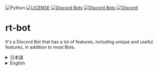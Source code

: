 ![Python](https://img.shields.io/badge/Python-3.10-blue?logo=Python&logoColor=white) [![LICENSE](https://img.shields.io/badge/license-BSD%204--Clause-blue)](https://github.com/RextTeam/rt-bot/blob/main/LICENSE) [![Discord Bots](https://top.gg/api/widget/servers/716496407212589087.svg)](https://top.gg/bot/716496407212589087) [![Discord Bots](https://top.gg/api/widget/upvotes/716496407212589087.svg)](https://top.gg/bot/716496407212589087) [![Discord](https://img.shields.io/discord/718641964672876614?label=support&logo=discord)](https://discord.gg/ugMGw5w)
# rt-bot
It's a Discord Bot that has a lot of features, including unique and useful features, in addition to most Bots.
<details><summary>日本語</summary><div>

## 日本語版 README
RTのBotで、メインプログラムです。  
ほとんどの処理がこれで行われます。  
現在プログラムを書き直し中で、現行のRTは[この旧リポジトリ](https://github.com/RT-Team/rt-bot)にあるプログラムで動いています。

### 要件
* Python 3.10 以上
* MySQL/MariaDB
* `requirements.txt`にあるPython用ライブラリ全て

### 用意
1. 要件にあるものをまずインストールします。
2. `data.template.toml`と`secret.template.toml`のコピーを作って、名前をそれぞれ`.template`を消した名前にします。
3. `data.toml`と`secret.toml`の中身をそこに書かれてる通りに適切なものを書き込みます。
4. リポジトリ`rt-lib`を`clone`してフォルダの名前を`rtlib`にする。
5. バックエンドを用意する(必須ではない)。詳細は[バックエンド](https://github.com/RextTeam/rt-backend)のリポジトリを見てください。
6. ルートに`secret.key`を`rtlib/rtlib/common/make_key.py`で作る。もしバックエンドも起動するのならそれをバックエンド側にもコピーする。

あなたは上記のセットアップを`build.sh`を実行することによってすることができます。

### 起動方法
`python3 main.py test`で起動が可能です。  
本番時は`test`を`production`にしてください。  
もし、バックエンドの起動で引数に`canary`を入れてる場合は、こちらでも`canary`を入れてください。  
テスト時の場合はシャードを使用しませんが、もしテストモードでシャードを使用したい場合は、引数に追加で`shard`を入れてください。
</div></details>
<details><summary>English</summary><div>

## English version README
This is the main program of RT Discord Bot.  
Most features were provided by this program.  
The program is currently being rewritten and the current RT is working with the program in [this old repository](https://github.com/RT-Team/rt-bot).

### Requirements
* Python 3.10 and more higher
* MySQL / MariaDB
* All libraries for Python in `requirements.txt`.
* Others (optional)
  * `cogs/tts/readme.md`

### Preparation
1. Setup above Requirements.
2. Make copies of `data.template.toml` and `secret.template.toml` and name them with `.template` removed respectively.
3. Write the appropriate contents of `data.toml` and `secret.toml` as written there.
4. Clone the repository `rt-lib` and name the folder `rtlib`.
5. Provide a backend (not required). See the [backend of RT](https://github.com/RextTeam/rt-backend) repository for details.
6. Create `secret.key` in the root with `rtlib/rtlib/common/make_key.py`. Copy it to the backend side if the backend is also started.

You can run the above process by running `build.sh`.

### How to run
Command: `python3 main.py [test|canary|production]` or `python3 test.py ... shard`  
Set `test` for test mode and `production` for production.  
If you put `canary` in the argument when you start the backend, please put `canary` here as well.  
If you do not use shard in test mode, but you want to use shard in test mode, please put `shard` in the argument additionally.
</div></details>
